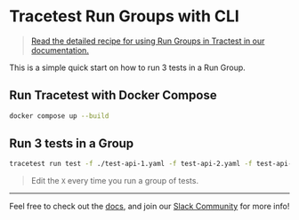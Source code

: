 # Tracetest Run Groups with CLI

> [Read the detailed recipe for using Run Groups in Tractest in our documentation.](https://docs.tracetest.io/concepts/run-groups)

This is a simple quick start on how to run 3 tests in a Run Group.

## Run Tracetest with Docker Compose

```bash
docker compose up --build
```

## Run 3 tests in a Group

```bash
tracetest run test -f ./test-api-1.yaml -f test-api-2.yaml -f test-api-3.yaml --group nodejs-group-X
```

> Edit the `X` every time you run a group of tests.

---

Feel free to check out the [docs](https://docs.tracetest.io/), and join our [Slack Community](https://dub.sh/tracetest-community) for more info!
